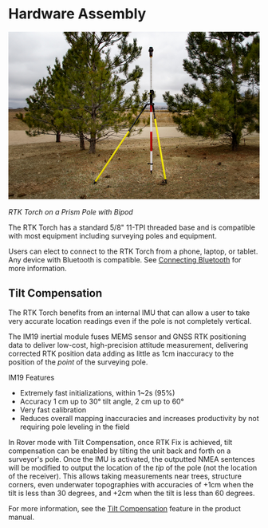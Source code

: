 # Hardware Assembly

![RTK Torch on a Prism Pole with Bipod](GPS-24672-Action-4.jpg)

*RTK Torch on a Prism Pole with Bipod*

The RTK Torch has a standard 5/8" 11-TPI threaded base and is compatible with most equipment including surveying poles and equipment.

Users can elect to connect to the RTK Torch from a phone, laptop, or tablet. Any device with Bluetooth is compatible. See [Connecting Bluetooth](https://docs.sparkfun.com/SparkFun_RTK_Everywhere_Firmware/connecting_bluetooth/) for more information.

## Tilt Compensation

The RTK Torch benefits from an internal IMU that can allow a user to take very accurate location readings even if the pole is not completely vertical.

The IM19 inertial module fuses MEMS sensor and GNSS RTK positioning data to deliver low-cost, high-precision attitude measurement, delivering corrected RTK position data adding as little as 1cm inaccuracy to the position of the *point* of the surveying pole.

IM19 Features

* Extremely fast initializations, within 1~2s (95%)
* Accuracy 1 cm up to 30° tilt angle, 2 cm up to 60°
* Very fast calibration
* Reduces overall mapping inaccuracies and increases productivity by not requiring pole leveling in the field

In Rover mode with Tilt Compensation, once RTK Fix is achieved, tilt compensation can be enabled by tilting the unit back and forth on a surveyor's pole. Once the IMU is activated, the outputted NMEA sentences will be modified to output the location of the *tip* of the pole (not the location of the receiver). This allows taking measurements near trees, structure corners, even underwater topographies with accuracies of +1cm when the tilt is less than 30 degrees, and +2cm when the tilt is less than 60 degrees.

For more information, see the [Tilt Compensation](https://docs.sparkfun.com/SparkFun_RTK_Everywhere_Firmware/menu_tilt/) feature in the product manual.